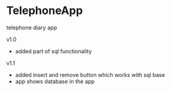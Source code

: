 # TelephoneApp
telephone diary app

v1.0
- added part of sql functionality

v1.1
- added insert and remove button which works with sql base
- app shows database in the app
